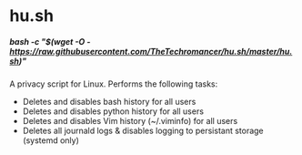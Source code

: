 # hu.sh

##### bash -c "$(wget -O - https://raw.githubusercontent.com/TheTechromancer/hu.sh/master/hu.sh)"

A privacy script for Linux.  Performs the following tasks:

<ul>
	<li>Deletes and disables bash history for all users</li>
	<li>Deletes and disables python history for all users</li>
	<li>Deletes and disables Vim history (~/.viminfo) for all users</li>
	<li>Deletes all journald logs & disables logging to persistant storage (systemd only)</li>

</ul>
